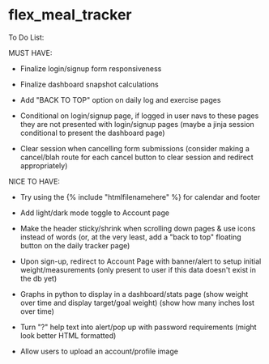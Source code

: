 # flex_meal_tracker


To Do List:

MUST HAVE:
- Finalize login/signup form responsiveness

- Finalize dashboard snapshot calculations

- Add "BACK TO TOP" option on daily log and exercise pages

- Conditional on login/signup page, if logged in user navs to these pages they are not presented with login/signup pages (maybe a jinja session conditional to present the dashboard page)

- Clear session when cancelling form submissions (consider making a cancel/blah route for each cancel button to clear session and redirect appropriately)

NICE TO HAVE:
- Try using the {% include "htmlfilenamehere" %} for calendar and footer

- Add light/dark mode toggle to Account page

- Make the header sticky/shrink when scrolling down pages & use icons instead of words (or, at the very least, add a "back to top" floating button on the daily tracker page)

- Upon sign-up, redirect to Account Page with banner/alert to setup initial weight/measurements (only present to user if this data doesn't exist in the db yet)

- Graphs in python to display in a dashboard/stats page
    (show weight over time and display target/goal weight)
    (show how many inches lost over time)

- Turn "?" help text into alert/pop up with password requirements (might look better HTML formatted)

- Allow users to upload an account/profile image



